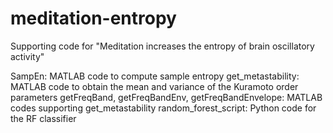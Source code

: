 # meditation-entropy
Supporting code for "Meditation increases the entropy of brain oscillatory activity"

SampEn: MATLAB code to compute sample entropy
get_metastability: MATLAB code to obtain the mean and variance of the Kuramoto order parameters
getFreqBand, getFreqBandEnv, getFreqBandEnvelope: MATLAB codes supporting get_metastability
random_forest_script: Python code for the RF classifier
